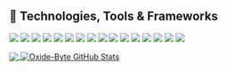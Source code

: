 
## 🔧 Technologies, Tools & Frameworks
![](https://img.shields.io/badge/Rust-informational?style=flat&logo=rust&logoColor=white&color=FFC000)
![](https://img.shields.io/badge/RustRover-informational?style=flat&logo=intellij-idea&logoColor=white&color=FFC000)
![](https://img.shields.io/badge/WebAssembly-Services?style=flat&logo=webassembly&logoColor=white&color=FFC000)
![](https://img.shields.io/badge/WASI-Services?style=flat&logo=webassembly&logoColor=white&color=FFC000)
![](https://img.shields.io/badge/Serverless-Services?style=flat&logo=amazonwebservices&logoColor=white&color=FFC000)
![](https://img.shields.io/badge/Lambda-Services?style=flat&logo=amazonwebservices&logoColor=white&color=FFC000)
![](https://img.shields.io/badge/Fargate-Services?style=flat&logo=amazonwebservices&logoColor=white&color=FFC000)
![](https://img.shields.io/badge/Leptos-informational?style=flat&logo=rust&logoColor=white&color=FFC000)
![](https://img.shields.io/badge/Actix-informational?style=flat&logo=rust&logoColor=white&color=FFC000)
![](https://img.shields.io/badge/Axum-informational?style=flat&logo=rust&logoColor=white&color=FFC000)
![](https://img.shields.io/badge/Tauri-informational?style=flat&logo=rust&logoColor=white&color=FFC000)
![](https://img.shields.io/badge/PostgreSQL-informational?style=flat&logo=postgresql&logoColor=white&color=FFC000)
![](https://img.shields.io/badge/SurrealDB-informational?style=flat&logo=surrealdb&logoColor=white&color=FFC000)
![](https://img.shields.io/badge/GraphQL-informational?style=flat&logo=graphql&logoColor=white&color=FFC000)
![](https://img.shields.io/badge/SpinKube-informational?style=flat&logo=kubernetes&logoColor=white&color=FFC000)
![](https://img.shields.io/badge/Docker-informational?style=flat&logo=docker&logoColor=white&color=FFC000)

<a href="https://github.com/oxide-byte/oxide-byte">
  <img align="center" src="https://github-readme-stats.vercel.app/api/top-langs/?username=oxide-byte&hide=javascipt,text&title_color=ffffff&text_color=c9cacc&icon_color=2bbc8a&bg_color=1d1f21&langs_count=2" />
</a>

<a href="https://github.com/oxide-byte/oxide-byte">
  <img align="center" src="https://github-readme-stats.vercel.app/api?username=oxide-byte&show_icons=true&line_height=27&count_private=true&title_color=ffffff&text_color=c9cacc&icon_color=FFC000&bg_color=1d1f21" alt="Oxide-Byte GitHub Stats" />
</a>
